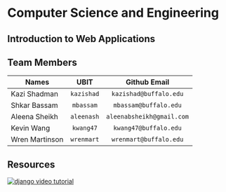 # Computer Science and Engineering

## Introduction to Web Applications

## Team Members

| Names | UBIT | Github Email |
|-------|:------:|:----------:|
|Kazi Shadman | `kazishad` | `kazishad@buffalo.edu` |
|Shkar Bassam | `mbassam` | `mbassam@buffalo.edu` |
|Aleena Sheikh |  `aleenash` | `aleenabsheikh@gmail.com` |
|Kevin Wang | `kwang47` | `kwang47@buffalo.edu` |
|Wren Martinson | `wrenmart` | `wrenmart@buffalo.edu` |

## Resources 
[![django video tutorial](https://img.youtube.com/vi/rHux0gMZ3Eg/0.jpg)](https://www.youtube.com/watch?v=rHux0gMZ3Eg)
